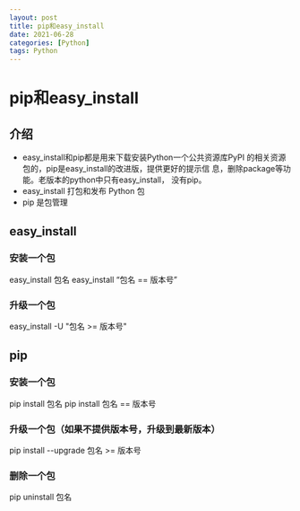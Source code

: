 ```yaml
---
layout: post
title: pip和easy_install
date: 2021-06-28
categories: [Python]
tags: Python
---
```


# pip和easy_install

## 介绍
- easy_install和pip都是用来下载安装Python一个公共资源库PyPI 
的相关资源包的，pip是easy_install的改进版，提供更好的提示信 
息，删除package等功能。老版本的python中只有easy_install， 
没有pip。
- easy_install 打包和发布 Python 包
- pip 是包管理

## easy_install
### 安装一个包
easy_install 包名
easy_install “包名 == 版本号”

### 升级一个包
easy_install -U "包名 >= 版本号"

## pip
### 安装一个包
pip install 包名
pip install 包名 == 版本号

### 升级一个包（如果不提供版本号，升级到最新版本）
pip install --upgrade 包名 >= 版本号

### 删除一个包
pip uninstall 包名
